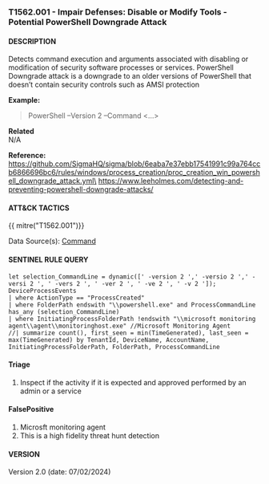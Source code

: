 ### T1562.001 - Impair Defenses: Disable or Modify Tools - Potential PowerShell Downgrade Attack

#### DESCRIPTION

Detects command execution and arguments associated with disabling or modification of security software processes or services. PowerShell Downgrade attack is a downgrade to an older versions of PowerShell that doesn’t contain security controls such as AMSI protection

**Example:**

> PowerShell –Version 2 –Command \<…>

**Related**\
N/A

**Reference:**
https://github.com/SigmaHQ/sigma/blob/6eaba7e37ebb17541991c99a764ccb6866696bc6/rules/windows/process_creation/proc_creation_win_powershell_downgrade_attack.yml\
https://www.leeholmes.com/detecting-and-preventing-powershell-downgrade-attacks/

#### ATT&CK TACTICS  <br />

{{ mitre("T1562.001")}}

Data Source(s): [Command](https://attack.mitre.org/datasources/DS001/)

#### SENTINEL RULE QUERY <br />

```
let selection_CommandLine = dynamic([' -version 2 ',' -versio 2 ',' -versi 2 ', ' -vers 2 ', ' -ver 2 ', ' -ve 2 ', ' -v 2 ']);
DeviceProcessEvents
| where ActionType == "ProcessCreated"
| where FolderPath endswith "\\powershell.exe" and ProcessCommandLine has_any (selection_CommandLine)
| where InitiatingProcessFolderPath !endswith "\\microsoft monitoring agent\\agent\\monitoringhost.exe" //Microsoft Monitoring Agent
//| summarize count(), first_seen = min(TimeGenerated), last_seen = max(TimeGenerated) by TenantId, DeviceName, AccountName, InitiatingProcessFolderPath, FolderPath, ProcessCommandLine
```

#### Triage <br />

1. Inspect if the activity if it is expected and approved performed by an admin or a service

#### FalsePositive<br />

1. Microsft monitoring agent
1. This is a high fidelity threat hunt detection

#### VERSION <br />

Version 2.0 (date: 07/02/2024)
